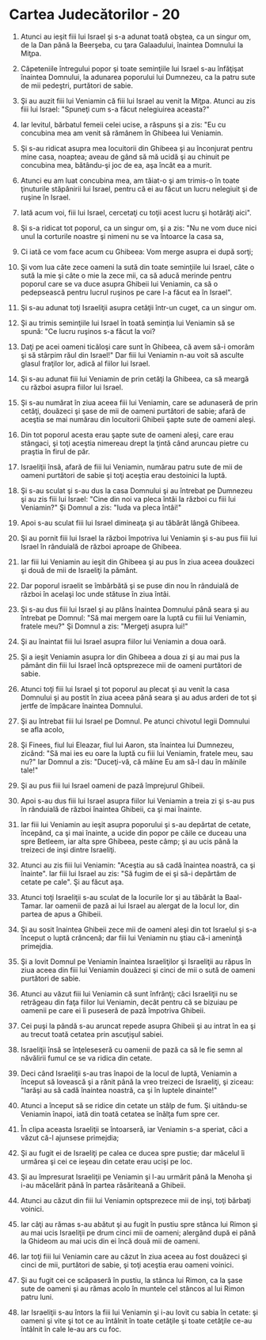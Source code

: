 # Cartea Judec&#259;torilor - 20

1. Atunci au ieşit fiii lui Israel şi s-a adunat toată obştea, ca un singur om, de la Dan până la Beerşeba, cu ţara Galaadului, înaintea Domnului la Miţpa. 

2. Căpeteniile întregului popor şi toate seminţiile lui Israel s-au înfăţişat înaintea Domnului, la adunarea poporului lui Dumnezeu, ca la patru sute de mii pedeştri, purtători de sabie. 

3. Şi au auzit fiii lui Veniamin că fiii lui Israel au venit la Miţpa. Atunci au zis fiii lui Israel: "Spuneţi cum s-a făcut nelegiuirea aceasta?" 

4. Iar levitul, bărbatul femeii celei ucise, a răspuns şi a zis: "Eu cu concubina mea am venit să rămânem în Ghibeea lui Veniamin. 

5. Şi s-au ridicat asupra mea locuitorii din Ghibeea şi au înconjurat pentru mine casa, noaptea; aveau de gând să mă ucidă şi au chinuit pe concubina mea, bătându-şi joc de ea, aşa încât ea a murit. 

6. Atunci eu am luat concubina mea, am tăiat-o şi am trimis-o în toate ţinuturile stăpânirii lui Israel, pentru că ei au făcut un lucru nelegiuit şi de ruşine în Israel. 

7. Iată acum voi, fiii lui Israel, cercetaţi cu toţii acest lucru şi hotărâţi aici". 

8. Şi s-a ridicat tot poporul, ca un singur om, şi a zis: "Nu ne vom duce nici unul la corturile noastre şi nimeni nu se va întoarce la casa sa, 

9. Ci iată ce vom face acum cu Ghibeea: Vom merge asupra ei după sorţi; 

10. Şi vom lua câte zece oameni la sută din toate seminţiile lui Israel, câte o sută la mie şi câte o mie la zece mii, ca să aducă merinde pentru poporul care se va duce asupra Ghibeii lui Veniamin, ca să o pedepsească pentru lucrul ruşinos pe care l-a făcut ea în Israel". 

11. Şi s-au adunat toţi Israeliţii asupra cetăţii într-un cuget, ca un singur om. 

12. Şi au trimis seminţiile lui Israel în toată seminţia lui Veniamin să se spună: "Ce lucru ruşinos s-a făcut la voi? 

13. Daţi pe acei oameni ticăloşi care sunt în Ghibeea, că avem să-i omorâm şi să stârpim răul din Israel!" Dar fiii lui Veniamin n-au voit să asculte glasul fraţilor lor, adică al fiilor lui Israel. 

14. Şi s-au adunat fiii lui Veniamin de prin cetăţi la Ghibeea, ca să meargă cu război asupra fiilor lui Israel. 

15. Şi s-au numărat în ziua aceea fiii lui Veniamin, care se adunaseră de prin cetăţi, douăzeci şi şase de mii de oameni purtători de sabie; afară de aceştia se mai numărau din locuitorii Ghibeii şapte sute de oameni aleşi. 

16. Din tot poporul acesta erau şapte sute de oameni aleşi, care erau stângaci, şi toţi aceştia nimereau drept la ţintă când aruncau pietre cu praştia în firul de păr. 

17. Israeliţii însă, afară de fiii lui Veniamin, numărau patru sute de mii de oameni purtători de sabie şi toţi aceştia erau destoinici la luptă. 

18. Şi s-au sculat şi s-au dus la casa Domnului şi au întrebat pe Dumnezeu şi au zis fiii lui Israel: "Cine din noi va pleca întâi la război cu fiii lui Veniamin?" Şi Domnul a zis: "Iuda va pleca întâi!" 

19. Apoi s-au sculat fiii lui Israel dimineaţa şi au tăbărât lângă Ghibeea. 

20. Şi au pornit fiii lui Israel la război împotriva lui Veniamin şi s-au pus fiii lui Israel în rânduială de război aproape de Ghibeea. 

21. Iar fiii lui Veniamin au ieşit din Ghibeea şi au pus în ziua aceea douăzeci şi două de mii de Israeliţi la pământ. 

22. Dar poporul israelit se îmbărbătă şi se puse din nou în rânduială de război în acelaşi loc unde stătuse în ziua întâi. 

23. Şi s-au dus fiii lui Israel şi au plâns înaintea Domnului până seara şi au întrebat pe Domnul: "Să mai mergem oare la luptă cu fiii lui Veniamin, fratele meu?" Şi Domnul a zis: "Mergeţi asupra lui!" 

24. Şi au înaintat fiii lui Israel asupra fiilor lui Veniamin a doua oară. 

24. Şi a ieşit Veniamin asupra lor din Ghibeea a doua zi şi au mai pus la pământ din fiii lui Israel încă optsprezece mii de oameni purtători de sabie. 

26. Atunci toţi fiii lui Israel şi tot poporul au plecat şi au venit la casa Domnului şi au postit în ziua aceea până seara şi au adus arderi de tot şi jertfe de împăcare înaintea Domnului. 

27. Şi au întrebat fiii lui Israel pe Domnul. Pe atunci chivotul legii Domnului se afla acolo, 

28. Şi Finees, fiul lui Eleazar, fiul lui Aaron, sta înaintea lui Dumnezeu, zicând: "Să mai ies eu oare la luptă cu fiii lui Veniamin, fratele meu, sau nu?" Iar Domnul a zis: "Duceţi-vă, că mâine Eu am să-l dau în mâinile tale!" 

29. Şi au pus fiii lui Israel oameni de pază împrejurul Ghibeii. 

30. Apoi s-au dus fiii lui Israel asupra fiilor lui Veniamin a treia zi şi s-au pus în rânduială de război înaintea Ghibeii, ca şi mai înainte. 

31. Iar fiii lui Veniamin au ieşit asupra poporului şi s-au depărtat de cetate, începând, ca şi mai înainte, a ucide din popor pe căile ce duceau una spre Betleem, iar alta spre Ghibeea, peste câmp; şi au ucis până la treizeci de inşi dintre Israeliţi. 

32. Atunci au zis fiii lui Veniamin: "Aceştia au să cadă înaintea noastră, ca şi înainte". Iar fiii lui Israel au zis: "Să fugim de ei şi să-i depărtăm de cetate pe cale". Şi au făcut aşa. 

33. Atunci toţi Israeliţii s-au sculat de la locurile lor şi au tăbărât la Baal-Tamar. Iar oamenii de pază ai lui Israel au alergat de la locul lor, din partea de apus a Ghibeii. 

34. Şi au sosit înaintea Ghibeii zece mii de oameni aleşi din tot Israelul şi s-a început o luptă crâncenă; dar fiii lui Veniamin nu ştiau că-i ameninţă primejdia. 

35. Şi a lovit Domnul pe Veniamin înaintea Israeliţilor şi Israeliţii au răpus în ziua aceea din fiii lui Veniamin douăzeci şi cinci de mii o sută de oameni purtători de sabie. 

36. Atunci au văzut fiii lui Veniamin că sunt înfrânţi; căci Israeliţii nu se retrăgeau din faţa fiilor lui Veniamin, decât pentru că se bizuiau pe oamenii pe care ei îi puseseră de pază împotriva Ghibeii. 

37. Cei puşi la pândă s-au aruncat repede asupra Ghibeii şi au intrat în ea şi au trecut toată cetatea prin ascuţişul sabiei. 

38. Israeliţii însă se înţeleseseră cu oamenii de pază ca să le fie semn al năvălirii fumul ce se va ridica din cetate. 

39. Deci când Israeliţii s-au tras înapoi de la locul de luptă, Veniamin a început să lovească şi a rănit până la vreo treizeci de Israeliţi, şi ziceau: "Iarăşi au să cadă înaintea noastră, ca şi în luptele dinainte!" 

40. Atunci a început să se ridice din cetate un stâlp de fum. Şi uitându-se Veniamin înapoi, iată din toată cetatea se înălţa fum spre cer. 

41. În clipa aceasta Israeliţii se întoarseră, iar Veniamin s-a speriat, căci a văzut că-l ajunsese primejdia; 

42. Şi au fugit ei de Israeliţi pe calea ce ducea spre pustie; dar măcelul îi urmărea şi cei ce ieşeau din cetate erau ucişi pe loc. 

43. Şi au împresurat Israeliţii pe Veniamin şi l-au urmărit până la Menoha şi i-au măcelărit până în partea răsăriteană a Ghibeii. 

44. Atunci au căzut din fiii lui Veniamin optsprezece mii de inşi, toţi bărbaţi voinici. 

45. Iar câţi au rămas s-au abătut şi au fugit în pustiu spre stânca lui Rimon şi au mai ucis Israeliţii pe drum cinci mii de oameni; alergând după ei până la Ghideom au mai ucis din ei încă două mii de oameni. 

46. Iar toţi fiii lui Veniamin care au căzut în ziua aceea au fost douăzeci şi cinci de mii, purtători de sabie, şi toţi aceştia erau oameni voinici. 

47. Şi au fugit cei ce scăpaseră în pustiu, la stânca lui Rimon, ca la şase sute de oameni şi au rămas acolo în muntele cel stâncos al lui Rimon patru luni. 

48. Iar Israeliţii s-au întors la fiii lui Veniamin şi i-au lovit cu sabia în cetate: şi oameni şi vite şi tot ce au întâlnit în toate cetăţile şi toate cetăţile ce-au întâlnit în cale le-au ars cu foc. 

